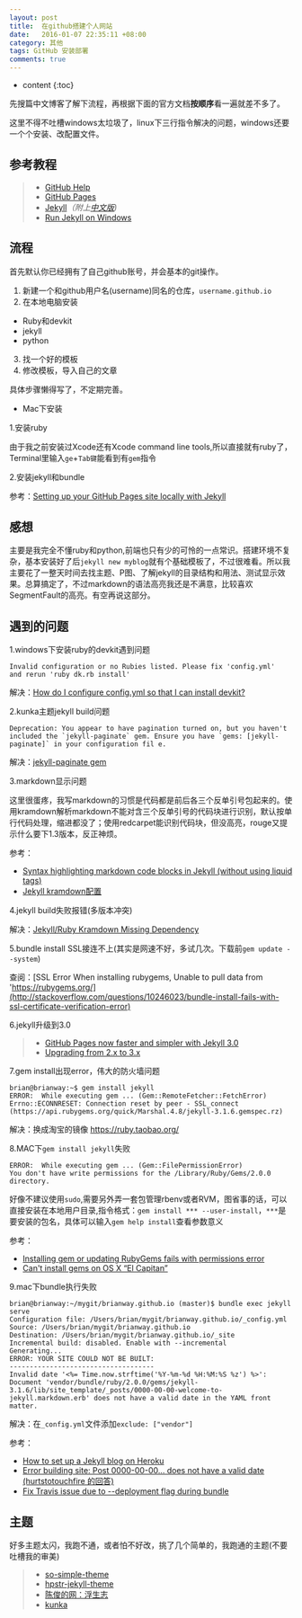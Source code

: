 ```yaml
---
layout: post
title:  在github搭建个人网站
date:   2016-01-07 22:35:11 +08:00
category: 其他
tags: GitHub 安装部署
comments: true
---
```


* content
{:toc}


先搜篇中文博客了解下流程，再根据下面的官方文档**按顺序**看一遍就差不多了。

这里不得不吐槽windows太垃圾了，linux下三行指令解决的问题，windows还要一个个安装、改配置文件。






## 参考教程

>* [GitHub Help](https://help.github.com/categories/github-pages-basics/)
>* [GitHub Pages](https://pages.github.com/)
>* [Jekyll](http://jekyllrb.com/)*（附上[中文版](http://jekyllcn.com/))*
>* [Run Jekyll on Windows](http://jekyll-windows.juthilo.com/)


## 流程
首先默认你已经拥有了自己github账号，并会基本的git操作。

1. 新建一个和github用户名(username)同名的仓库，`username.github.io`
2. 在本地电脑安装
- Ruby和devkit
- jekyll
- python

3. 找一个好的模板
4. 修改模板，导入自己的文章

具体步骤懒得写了，不定期完善。

- Mac下安装

1.安装ruby

由于我之前安装过Xcode还有Xcode command line tools,所以直接就有ruby了，Terminal里输入`ge`+`Tab键`能看到有`gem`指令

2.安装jekyll和bundle

参考：[Setting up your GitHub Pages site locally with Jekyll](https://help.github.com/articles/setting-up-your-github-pages-site-locally-with-jekyll/)


## 感想
主要是我完全不懂ruby和python,前端也只有少的可怜的一点常识。搭建环境不复杂，基本安装好了后`jekyll new myblog`就有个基础模板了，不过很难看。所以我主要花了一整天时间去找主题、P图、了解jekyll的目录结构和用法、测试显示效果。总算搞定了，不过markdown的语法高亮我还是不满意，比较喜欢SegmentFault的高亮。有空再说这部分。

## 遇到的问题
1.windows下安装ruby的devkit遇到问题

```
Invalid configuration or no Rubies listed. Please fix 'config.yml'
and rerun 'ruby dk.rb install'
```


解决：[How do I configure config.yml so that I can install devkit?](http://stackoverflow.com/questions/20810653/how-do-i-configure-config-yml-so-that-i-can-install-devkit)

2.kunka主题jekyll build问题

```
Deprecation: You appear to have pagination turned on, but you haven't included the `jekyll-paginate` gem. Ensure you have `gems: [jekyll-paginate]` in your configuration fil e.
```

解决：[jekyll-paginate gem](https://teamtreehouse.com/community/jekyllpaginate-gem)

3.markdown显示问题

这里很蛋疼，我写markdown的习惯是代码都是前后各三个反单引号包起来的。使用kramdown解析markdown不能对含三个反单引号的代码块进行识别，默认按单行代码处理，缩进都没了；使用redcarpet能识别代码块，但没高亮，rouge又提示什么要下1.3版本，反正神烦。

参考：

- [Syntax highlighting markdown code blocks in Jekyll (without using liquid tags)](http://stackoverflow.com/questions/8648390/syntax-highlighting-markdown-code-blocks-in-jekyll-without-using-liquid-tags)
- [Jekyll kramdown配置](http://blog.javachen.com/2015/06/30/jekyll-kramdown-config.html)



4.jekyll build失败报错(多版本冲突)

解决：[Jekyll/Ruby Kramdown Missing Dependency](http://stackoverflow.com/questions/31417469/jekyll-ruby-kramdown-missing-dependency)

5.bundle install SSL接连不上(其实是网速不好，多试几次。下载前`gem update --system`)

查阅：[SSL Error When installing rubygems, Unable to pull data from 'https://rubygems.org/](http://stackoverflow.com/questions/10246023/bundle-install-fails-with-ssl-certificate-verification-error)

6.jekyll升级到3.0

>* [GitHub Pages now faster and simpler with Jekyll 3.0](https://github.com/blog/2100-github-pages-now-faster-and-simpler-with-jekyll-3-0)
>* [Upgrading from 2.x to 3.x](http://jekyllrb.com/docs/upgrading/2-to-3/)

7.gem install出现error，伟大的防火墙问题

```
brian@brianway:~$ gem install jekyll
ERROR:  While executing gem ... (Gem::RemoteFetcher::FetchError)
Errno::ECONNRESET: Connection reset by peer - SSL_connect (https://api.rubygems.org/quick/Marshal.4.8/jekyll-3.1.6.gemspec.rz)
```

解决：换成淘宝的镜像 https://ruby.taobao.org/

8.MAC下`gem install jekyll`失败

```
ERROR:  While executing gem ... (Gem::FilePermissionError)
You don't have write permissions for the /Library/Ruby/Gems/2.0.0 directory.
```

好像不建议使用`sudo`,需要另外弄一套包管理rbenv或者RVM，图省事的话，可以直接安装在本地用户目录,指令格式：`gem install *** --user-install`，`***`是要安装的包名，具体可以输入`gem help install`查看参数意义


参考：

- [Installing gem or updating RubyGems fails with permissions error](http://stackoverflow.com/questions/14607193/installing-gem-or-updating-rubygems-fails-with-permissions-error)
- [Can't install gems on OS X “El Capitan”](http://stackoverflow.com/questions/31972968/cant-install-gems-on-os-x-el-capitan)

9.mac下bundle执行失败

```
brian@brianway:~/mygit/brianway.github.io (master)$ bundle exec jekyll serve
Configuration file: /Users/brian/mygit/brianway.github.io/_config.yml
Source: /Users/brian/mygit/brianway.github.io
Destination: /Users/brian/mygit/brianway.github.io/_site
Incremental build: disabled. Enable with --incremental
Generating...
ERROR: YOUR SITE COULD NOT BE BUILT:
------------------------------------
Invalid date '<%= Time.now.strftime('%Y-%m-%d %H:%M:%S %z') %>': Document 'vendor/bundle/ruby/2.0.0/gems/jekyll-3.1.6/lib/site_template/_posts/0000-00-00-welcome-to-jekyll.markdown.erb' does not have a valid date in the YAML front matter.
```

解决：在`_config.yml`文件添加`exclude: ["vendor"]`

参考：

- [How to set up a Jekyll blog on Heroku](http://www.markcampbell.me/jekyll/heroku/2013/05/18/how-to-set-up-jekyll-on-heroku.html)
- [Error building site: Post 0000-00-00... does not have a valid date (hurtstotouchfire 的回答)](https://github.com/benbalter/jekyll-auth/issues/23)
- [Fix Travis issue due to --deployment flag during bundle ](https://github.com/nparry/nparry.com/commit/2642e799a9b28ec866c405cccac379ae3770f0fe)


## 主题

好多主题太闪，我跑不通，或者怕不好改，挑了几个简单的，我跑通的主题(不要吐槽我的审美)

>* [so-simple-theme](http://mmistakes.github.io/so-simple-theme/theme-setup/)
>* [hpstr-jekyll-theme](http://mmistakes.github.io/hpstr-jekyll-theme)
>* [陈俊的网：浮生志](http://chenjun.com/links.html)
>* [kunka](https://github.com/pizn/kunka)


